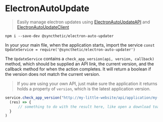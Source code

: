 # ElectronAutoUpdate
> Easily manage electron updates using [ElectronAutoUpdateAPI](https://github.com/Syncthetic/ElectronAutoUpdateAPI) and [ElectronAutoUpdateClient](https://github.com/Syncthetic/ElectronAutoUpdateClient)

`npm i --save-dev @syncthetic/electron-auto-updater`

In your your main file, when the application starts, import the service
`const UpdateService = require('@syncthetic/electron-auto-updater')`

The `UpdateService` contains a `check_app_version(api, version, callback)` method, which should be supplied an API link, the current version, and the callback method for when the action completes. It will return a boolean if the version does not match the current version. 
> If you are using your own API, just make sure the application it returns holds a property of `version`, which is the latest application version.


```javascript
service.check_app_version("http://my-little-website/api/application/my-app-name", '0.0.1',
  (res) => {
      // something to do with the result here, like open a download toast
  }
)
```